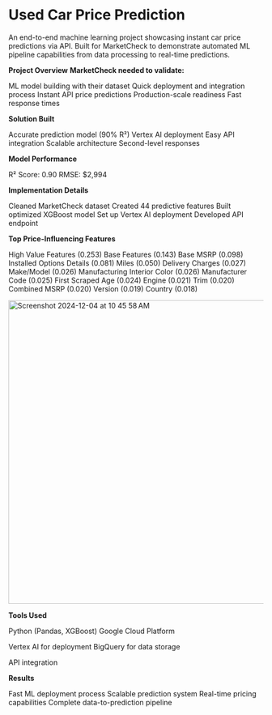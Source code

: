 # Used Car Price Prediction

An end-to-end machine learning project showcasing instant car price predictions via API. Built for MarketCheck to demonstrate automated ML pipeline capabilities from data processing to real-time predictions.

**Project Overview**
**MarketCheck needed to validate:**

ML model building with their dataset
Quick deployment and integration process
Instant API price predictions
Production-scale readiness
Fast response times

**Solution Built**

Accurate prediction model (90% R²)
Vertex AI deployment
Easy API integration
Scalable architecture
Second-level responses

**Model Performance**

R² Score: 0.90
RMSE: $2,994

**Implementation Details**

Cleaned MarketCheck dataset
Created 44 predictive features
Built optimized XGBoost model
Set up Vertex AI deployment
Developed API endpoint

**Top Price-Influencing Features**

High Value Features (0.253)
Base Features (0.143)
Base MSRP (0.098)
Installed Options Details (0.081)
Miles (0.050)
Delivery Charges (0.027)
Make/Model (0.026)
Manufacturing Interior Color (0.026)
Manufacturer Code (0.025)
First Scraped Age (0.024)
Engine (0.021)
Trim (0.020)
Combined MSRP (0.020)
Version (0.019)
Country (0.018)

<img width="600" alt="Screenshot 2024-12-04 at 10 45 58 AM" src="https://github.com/user-attachments/assets/8e341f2c-97d7-4de5-b142-82dd05f95f1c">


**Tools Used**

Python (Pandas, XGBoost)
Google Cloud Platform

Vertex AI for deployment
BigQuery for data storage


API integration

**Results**

Fast ML deployment process
Scalable prediction system
Real-time pricing capabilities
Complete data-to-prediction pipeline
